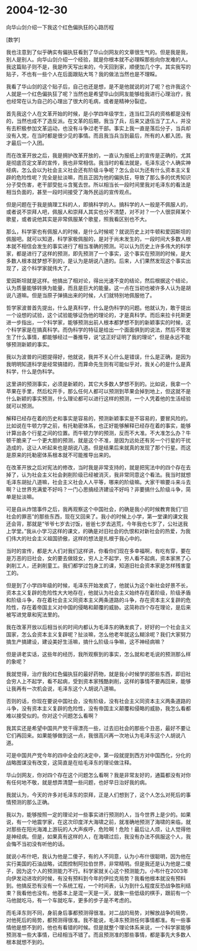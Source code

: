 # 2004-12-30

向华山剑介绍一下我这个红色偏执狂的心路历程 

[数学]

我也注意到了似乎确实有偏执狂看到了华山剑网友的文章很生气的。但是我是我，别人是别人。向华山剑介绍一个经验，就是你根本就不必理睬那些向你发难的人。我这篇贴子则不是，我是昨天写出来的，今天回到家，顺便加几个字。其实我写的贴子，不也有一些个人在后面跟贴大骂？我的做法当然也是不理睬。 

我看了华山剑的这个贴子后，自己也还是想，是不是他就说的对了呢？也许我这个人就是一个红色偏执狂了呢？当然也是希望华山剑网友能够给我进行心理治疗，我也经常在认为自己的心理出了很大的毛病，或者是精神分裂症。 

首先我这个人在文革开始的时候，是小学四年级学生，连当红卫兵的资格都是没有的，当然也成不了造反派。在文革的后期，我当了兵，后来又退伍当了工人，并没有去积极参加文革运动，也没有斗争过老干部。事实上我一直是落后分子，当兵却没有入党，在当时都是很少见的事情。而且我当兵当到最后，所有的人都入团，我才最后一个入团。 

而在改革开放之后，我是拥护改革开放的，一直认为报纸上的宣传是正确的，尤其是彻底否定文革的宣传，我也非常相信。我当时的看法就是，毛泽东这个人确实神经病，怎么会以为社会主义社会还有阶级斗争呢？怎么会以为还有什么资本主义复辟的危险性呢？完全是扯淡嘛，而且正因为他的偏执狂，导致了那么多的优秀知识分子受伤害，老干部受批斗含冤去世。所以相当长一段时间里我对毛泽东的看法是相当负面的，甚至一段时间接受了海外民运的宣传观点。 

但是问题在于我是搞理工科的人，即搞科学的人。搞科学的人一般是不佩服人的，或者说不崇拜人吧，佩服人和崇拜人其实也分不清楚，对不对？一个人很崇拜某个歌星，或者说他其实是非常佩服某个歌星，照我看区别也不大。 

那么，科学家也有佩服人的时候，是什么时候呢？就说历史上对牛顿和爱因斯坦的佩服吧。就可以知道，科学家极佩服的，是对于尚未发生的，一段时间大多数人根本就不相信会发生的事实进行了相当准确的预测。可以认为历史上许多伟大的科学家，都是进行了这样的预测，即先预测了一个事实，这个事实在预测的时候，是大多数人根本就梦想不到的，是认为是胡说八道的。后来，人们果然发现这个事实出现了，这个科学家就伟大了。 

爱因斯坦就是这样。他搞出了相对论，得出光速不变的结论，然后根据这个结论，认为质量能够转换为能量，而且是巨大的能量。这一点在当初也被许多人认为是胡说八道嘛。但是当原子弹搞出来的时候，人们就特别地佩服他了。 

哲学家波普首先提出，什么是真科学，什么是伪科学的问题。他就认为，敢于提出一个设想的试验，这个试验能够证伪他的理论的，才是真科学。而后来拉卡托斯更进一步指出，一个科学家，能够预测出前人根本都梦想不到的新颖事实的时候，这个科学家是在搞真科学。而伪科学的特征是给出一个面面俱到的说法，然后不管发生了什么事情，都能够经过一番推导，说“这正好证明了我的理论”，但是永远不能够预测新颖的事实。 

我以为波普的问题提得好，他就说，我并不关心什么是错误，什么是正确，是因为我明明知道科学是经常搞错的，而算命先生则有可能似乎对，我关心的是什么是真科学，什么是伪科学。 

这里讲的预测事实，必须是新颖的，其它大多数人梦想不到的。比如说，我拿一个苹果在手里，然后松开手，那么任何人都可以预测到苹果会掉到地上，但这就不是什么新颖的事实预测，什么理论都可以进行这样的预测，一个人凭着他的生活经验就可以预测。 

解释已经存在着的历史和事实是容易的，预测新颖事实是不容易的，要冒风险的。比如说在牛顿力学之前，有托勒密体系，也正好能够解释已经存在着的事实，能够计算出各个行星之间的位置。而牛顿力学的预测，反而不大准。不大准怎么办？牛顿干脆来了一个更大胆的预测，就是这个不准，是因为远处还有另一个行星的干扰造成的，这让人听起来也是胡说八道。但是结果后来就真的发现了那个行星。而这是原来的托勒密体系根本就不可能推导出来的。 

在改革开放之后对宪法的修改，当时我是非常支持的，就是把宪法中的四个存在去掉了，认为社会主义社会剥削阶级已经被消灭，我非常同意这个看法。我当时就想毛泽东胡扯八道嘛，社会主义社会人人平等，哪来的阶级嘛。大家干嘛要斗来斗去啊？让世界充满爱不好吗？一门心思搞经济建设不好吗？非要搞什么阶级斗争，简单是扯淡嘛。 

可是自从炸馆事件之后，我再观察这个中国社会，的确是我小的时候教育我们“旧社会的罪恶”的那些东西，现在又回来了。我小的时候上小学，第一堂课的课文我还会背，那就是“爷爷七岁去讨饭，爸爸七岁去逃荒，今年我也七岁了，公社送我上学堂。”我从小学习这样的课文，的确是对旧社会的仇恨和对新社会的热爱，为我们伟大的社会主义祖国骄傲，这样的想法是扎根于我心中的。 

当时的宣传，都是大人们对我们这样讲，你看你们现在多幸福啊，有吃有穿，要在是万恶的旧社会，女的要去做妓女，穷人上不起学，穷人看不起病，资本家黑了心剥削工人，还剥削童工。我们都学过包身工的课，知道旧社会资本家是怎样残害童工的。 

但是到了小学四年级的时候，毛泽东开始发疯了，他就认为这个新社会好景不长，资本主义复辟的危险性大大地存在，他就认为社会主义始终存在着阶级，阶级矛盾和阶级斗争，存在着社会主义同资本主义两条道路的斗争，存在资本主义复辟的危险性，存在着帝国主义对中国的侵略和颠覆的威胁。这简称四个存在理论，是后来被写进党章和宪法里的。 

我在改革开放以后相当长的时间内都认为毛泽东的确发疯了，好好的一个社会主义国家，怎么会资本主义复辟呢？扯淡嘛，怎么他老年就这么糊涂呢？我们大家努力搞生产搞建设，建设美好生活嘛，搞什么阶级斗争嘛，这不神经病嘛？ 

但是讲老实话，这些年的经历，我所观察到的事实，怎么就和老毛说的预测那么样的象呢？ 

我就觉得，治疗我的红色偏执狂的最好药物，就是我小时候学的那些东西，即旧社会穷人上不起学，看不起病，受到资本家残酷剥削，这样的事情不要再回来，能够让我再有一次机会说，毛泽东这个人胡说八道嘛。 

否则的话，你现在要说中国社会，没有阶级，没有社会主义同资本主义两条道路的斗争，没有资本主义复辟的危险性，没有帝国主义颠覆和侵略的威胁，我怎么看都难以接受似的。你对这个问题怎么看啊？ 

我其实还是希望中国共产党干得漂亮一些，过去旧社会的那些个丑恶，最好不要让它们再回来。如果能够做到这一点，我很高兴再一次地认为毛泽东这个人胡说八道。 

可是中国共产党今年的四中全会的决定中，第一段就提到西方对中国西化，分化的战略图谋没有改变，这简直是在给毛泽东的理论做注释。 

华山剑网友，你对四个存在这个问题怎么看啊？我是非常友好的，通篇都没有对你有任何地不敬，就是想弄清楚一些问题，也好早日治好我的病。 

我就认为，今天的许多对毛泽东的崇拜，正是人们想到了，这个人怎么对死后的事情预测的那么正确。 

我以为，能够按照一定的理论对一些事实进行预测的人，当今世界上是少的。如果说，有一个地震学家，在这次印度洋大海啸之前，就准确地预测了海啸的来临，就对那些在阳光海滩上游玩的人大声疾呼，危险啊！危险！最后让人烦，让人觉得他是神经病。但是，如果真有这样的人，在海啸过后，我没有办法不佩服这个人，我会悔不当初没有听他的话。 

就说小布什吧，我认为他是二傻子，有的人不同意，认为小布什很聪明，因为他在实行美国的石油战略，试图控制阿拉伯世界，非常精明。但是我还是认为他是二傻子，因为这个人的预测能力不行。科学家就关心这个预测能力。小布什在2003年向伊发动进攻的时候，有没有预料到今年的伊拉克局势？我看他根本就没有预料到。他搞反恐有没有一个系统工程，一个时间表，认为到什么程度反恐战争胜利结束？我看他也没有。他基本上是混一天是一天，就象一些低级的棋手，跟前有一个马他就吃马，有一个车就吃车，更多的步子是不考虑的。 

而毛泽东则不同，身前身后事都预测得很准。对二战的局势，对解放战争的局势，对他死后的局势，都预测得很准。我不能说，毛泽东预测任何事情都准。有一些事情他是想不到的，他也有看错的时候。但是就整个理论体系来说，一个科学家能够预测准一些大事情，已经相当不错了。而且预测准的那些事情，都是事先大多数人根本就想不到的。
